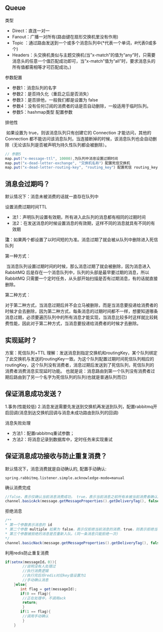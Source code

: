 ## Queue

类型

- Direct：直连一对一
- Fanout：广播一对所有(路由键在扇形交换机里没有作用)
- Topic ：通过路由发送到一个或多个消息队列中(*代表一个单词，#代表0或多个)
- Headers：头交换机类似与主题交换机(当”x-match”的值为“any”时，只需要消息头的任意一个值匹配成功即可，当”x-match”值为“all”时，要求消息头的所有值都需相等才可匹配成功。)

参数配置

- 参数1：消息队列的名字
- 参数2：是否持久化（重启之后是否消失）
- 参数3：是否排他，一般我们都是设置为 false
- 参数4：没有任何订阅的消费者的话是否自动删除，一般适用于临时队列。
- 参数5：hashmap类型 配置参数

排他性

​		如果设置为 true，则该消息队列只有创建它的 Connection 才能访问，其他的 Connection 都不能访问该消息队列，当连接断掉的时候，该消息队列也会自动删除（无论该队列是否被声明为持久性队列都会被删除）。

```java
// 参数5
map.put("x-message-ttl", 10000),为队列中消息设置过期时间
map.put("x-dead-letter-exchange", "交换机名称"）配置死信交换机
map.put("x-dead-letter-routing-key", "routing_key"）配置死信 routing_key
```



## 消息会过期吗？

默认情况下：消息未被消费的话就一直存在队列中

设置消费过期时间TTL

- 法1：声明队列设置有效期，所有进入此队列的消息都有相同的过期时间
- 法2：在发送消息的时候设置消息的有效期，这样不同的消息就具有不同的有效期

**注**：如果两个都设置了以时间短的为准。消息过期了就会被从队列中删除进入死信队列

第一种方式：

​		当消息队列设置过期时间的时候，那么消息过期了就会被删除，因为消息进入 RabbitMQ 后是存在一个消息队列中，队列的头部是最早要过期的消息，所以 RabbitMQ 只需要一个定时任务，从头部开始扫描是否有过期消息，有的话就直接删除。

第二种方式：

​		对于第二种方式，当消息过期后并不会立马被删除，而是当消息要投递给消费者的时候才会去删除，因为第二种方式，每条消息的过期时间都不一样，想要知道哪条消息过期，必须要遍历队列中的所有消息才能实现，当消息比较多时这样就比较耗费性能，因此对于第二种方式，当消息要投递给消费者的时候才去删除。



## 实现延时？
方案：死信队列+TTL
理解：发送消息到指定交换机和routingKey，某个队列绑定了此交换机与发送的routingKey一致。为这个队列配置过期时间死信队列相应的routingKey，这个队列没有消费者，消息过期后发送到了死信队列，死信队列的消费者消费消息实现延时功能。
也就是说：消息路由到第一个队列没有消费者过期后路由到了另一个名字为死信队列的队列(也就是普通队列而已)

## 保证消息成功发送？
1.事务(性能较低)
2.消息发送需要先发送到交换机再发送到队列，配置rabbitmq开启回调(消息到达交换机回调与消息未成功路由到队列的回调)

消息失败处理

- 方法1：配置rabbitmq重试参数；
- 方法2：将消息记录到数据库中，定时任务来实现重试

## 保证消息成功接收与防止重复消费？

默认情况下，消息消费就是自动确认的, 配置手动确认: 

```properties
spring.rabbitmq.listener.simple.acknowledge-mode=manual
```

确认消费完成

```java
//false，表示仅确认当前消息消费成功， true，表示当前消息之前所有未被当前消费者确认的消息都消费
channel.basicAck(message.getMessageProperties().getDeliveryTag(), false);
```

拒绝消息

```java
/**
* 第一个参数表示消息的 id
* 第二个参数 multiple 如果为 false，表示仅拒绝当前消息的消费，true，则表示拒绝当前消息之前所有* 未被当前消费者确认的消息；
* 第三个参数被拒绝的消息是否重新入队。(同一条消息只能拒绝一次)
*/
channel.basicNack(message.getMessageProperties().getDeliveryTag(), false, true);
```

利用redis防止重复消费


```java
if(setnx(messageId，0)){
		//说明没有人处理过 
    	//执行消费逻辑 
    	//执行完后将redis对应key值设置为1 
    	//手动确认消息
	}else{
	   int flag = get(messageId);
	   if(0 == flag){
		//正在处理中，不调用ack
		return;
		}
	   if(1 == flag){
		//调用手动确认
		}	
	}
```

